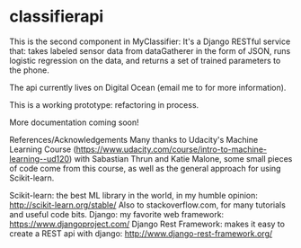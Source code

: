 # classifierapi
This is the second component in MyClassifier: It's a Django RESTful service that: takes labeled sensor data from dataGatherer in the form of JSON, runs logistic regression on the data, and returns a set of trained parameters to the phone. 

The api currently lives on Digital Ocean (email me to for more information).

This is a working prototype: refactoring in process. 

More documentation coming soon!



References/Acknowledgements
Many thanks to Udacity's Machine Learning Course (https://www.udacity.com/course/intro-to-machine-learning--ud120) with Sabastian Thrun and Katie Malone, some small pieces of code come from this course, as well as the general approach for using Scikit-learn.  

Scikit-learn: the best ML library in the world, in my humble opinion: http://scikit-learn.org/stable/
Also to stackoverflow.com, for many tutorials and useful code bits.
Django: my favorite web framework: https://www.djangoproject.com/
Django Rest Framework: makes it easy to create a REST api with django: http://www.django-rest-framework.org/

